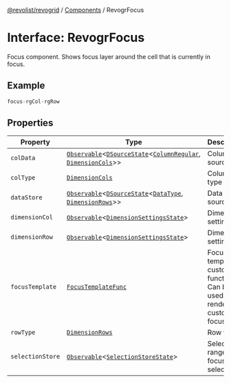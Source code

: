 [@revolist/revogrid](README.md) / [Components](Namespace.Components.md) / RevogrFocus

# Interface: RevogrFocus

Focus component. Shows focus layer around the cell that is currently in focus.

## Example

```ts
focus-rgCol-rgRow
```

## Properties

| Property | Type | Description | Defined in |
| ------ | ------ | ------ | ------ |
| `colData` | [`Observable`](TypeAlias.Observable.md)\<[`DSourceState`](TypeAlias.DSourceState.md)\<[`ColumnRegular`](Interface.ColumnRegular.md), [`DimensionCols`](TypeAlias.DimensionCols.md)\>\> | Column source | [src/components.d.ts:411](https://github.com/revolist/revogrid/blob/babcd934a05d11632dc60c6964673e41a780bbb7/src/components.d.ts#L411) |
| `colType` | [`DimensionCols`](TypeAlias.DimensionCols.md) | Column type | [src/components.d.ts:415](https://github.com/revolist/revogrid/blob/babcd934a05d11632dc60c6964673e41a780bbb7/src/components.d.ts#L415) |
| `dataStore` | [`Observable`](TypeAlias.Observable.md)\<[`DSourceState`](TypeAlias.DSourceState.md)\<[`DataType`](TypeAlias.DataType.md), [`DimensionRows`](TypeAlias.DimensionRows.md)\>\> | Data rows source | [src/components.d.ts:419](https://github.com/revolist/revogrid/blob/babcd934a05d11632dc60c6964673e41a780bbb7/src/components.d.ts#L419) |
| `dimensionCol` | [`Observable`](TypeAlias.Observable.md)\<[`DimensionSettingsState`](Interface.DimensionSettingsState.md)\> | Dimension settings X | [src/components.d.ts:423](https://github.com/revolist/revogrid/blob/babcd934a05d11632dc60c6964673e41a780bbb7/src/components.d.ts#L423) |
| `dimensionRow` | [`Observable`](TypeAlias.Observable.md)\<[`DimensionSettingsState`](Interface.DimensionSettingsState.md)\> | Dimension settings Y | [src/components.d.ts:427](https://github.com/revolist/revogrid/blob/babcd934a05d11632dc60c6964673e41a780bbb7/src/components.d.ts#L427) |
| `focusTemplate` | [`FocusTemplateFunc`](TypeAlias.FocusTemplateFunc.md) | Focus template custom function. Can be used to render custom focus layer. | [src/components.d.ts:431](https://github.com/revolist/revogrid/blob/babcd934a05d11632dc60c6964673e41a780bbb7/src/components.d.ts#L431) |
| `rowType` | [`DimensionRows`](TypeAlias.DimensionRows.md) | Row type | [src/components.d.ts:435](https://github.com/revolist/revogrid/blob/babcd934a05d11632dc60c6964673e41a780bbb7/src/components.d.ts#L435) |
| `selectionStore` | [`Observable`](TypeAlias.Observable.md)\<[`SelectionStoreState`](TypeAlias.SelectionStoreState.md)\> | Selection, range, focus for selection | [src/components.d.ts:439](https://github.com/revolist/revogrid/blob/babcd934a05d11632dc60c6964673e41a780bbb7/src/components.d.ts#L439) |
